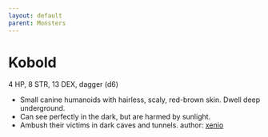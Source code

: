 ```yaml
---
layout: default
parent: Monsters
---
```

# Kobold
4 HP, 8 STR, 13 DEX, dagger (d6)
- Small canine humanoids with hairless, scaly, red-brown skin. Dwell deep underground.
- Can see perfectly in the dark, but are harmed by sunlight.
- Ambush their victims in dark caves and tunnels.
author: [xenio](https://xenioinabottle.blogspot.com/2021/03/classic-monsters-for-cairnito-part-2.html)

